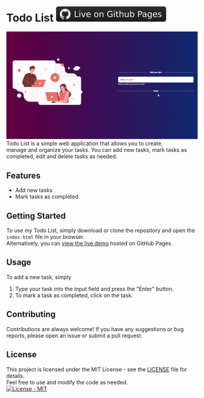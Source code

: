 # Todo List [![Live on Github Pages](https://raw.githubusercontent.com/Nihilnia/GithubBadges/d789604b7dce1b979d009e0751f7d4a26c07a2f9/liveOnGitHubPages.svg)](https://nihilnia.github.io/TodoList)
![](https://raw.githubusercontent.com/Nihilnia/ProjectsGifs/main/Todo%20List.gif)<br/>
Todo List is a simple web application that allows you to create,<br/> manage and organize your tasks. You can add new tasks, mark tasks as completed, edit and delete tasks as needed. 

## Features

- Add new tasks
- Mark tasks as completed

## Getting Started

To use my Todo List, simply download or clone the repository and open the `index.html` file in your browser.<br/>
Alternatively, you can [view the live demo](https://nihilnia.github.io/TodoList) hosted on GitHub Pages.

## Usage
To add a new task, simply 
1. Type your task into the input field and press the "Enter" button. 
2. To mark a task as completed, click on the task.

## Contributing

Contributions are always welcome! If you have any suggestions or bug reports, please open an issue or submit a pull request.

## License

This project is licensed under the MIT License - see the [LICENSE](https://github.com/Nihilnia/TodoList/blob/main/LICENSE.md) file for details.<br/>
Feel free to use and modify the code as needed.<br/>
[![License - MIT](https://img.shields.io/badge/License-MIT-8CB904)](https://choosealicense.com/licenses/mit/)
